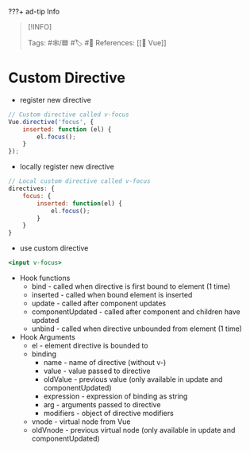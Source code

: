 ???+ ad-tip Info
 

> [!INFO]
> 
> Tags: #🕸️/🟦 #🏷️ #📜️ 
> References: [[💚 Vue]]


# Custom Directive

-   register new directive
	
```jsx
// Custom directive called v-focus
Vue.directive('focus', {
	inserted: function (el) {
		el.focus();
	}
});
```

-   locally register new directive
	
```jsx
// Local custom directive called v-focus
directives: {
	focus: {
		inserted: function(el) {
			el.focus();
		}
	}
}
```

-   use custom directive
	
```jsx
<input v-focus>
```

-   Hook functions
    -   bind - called when directive is first bound to element (1 time)
    -   inserted - called when bound element is inserted
    -   update - called after component updates
    -   componentUpdated - called after component and children have updated
    -   unbind - called when directive unbounded from element (1 time)
-   Hook Arguments
    -   el - element directive is bounded to
    -   binding
        -   name - name of directive (without v-)
        -   value - value passed to directive
        -   oldValue - previous value (only available in update and componentUpdated)
        -   expression - expression of binding as string
        -   arg - arguments passed to directive
        -   modifiers - object of directive modifiers
    -   vnode - virtual node from Vue
    -   oldVnode - previous virtual node (only available in update and componentUpdated)

